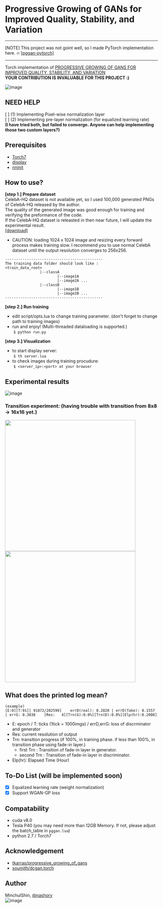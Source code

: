 # Progressive Growing of GANs for Improved Quality, Stability, and Variation


-------

[NOTE]  This project was not goint well, so I made PyTorch implementation here. :fire: [[pggan-pytorch]](https://github.com/nashory/pggan-pytorch)

-------


  
Torch implementation of [PROGRESSIVE GROWING OF GANS FOR IMPROVED QUALITY, STABILITY, AND VARIATION](http://research.nvidia.com/sites/default/files/pubs/2017-10_Progressive-Growing-of//karras2017gan-paper.pdf)   
__YOUR CONTRIBUTION IS INVALUABLE FOR THIS PROJECT :)__ 

![image](https://puu.sh/ydG0E/e0f32b0d92.png)

## NEED HELP

[ ] (1) Implementing Pixel-wise normalization layer  
[ ] (2) Implementing pre-layer normalization (for equalized learning rate)    
__(I have tried both, but failed to converge. Anyone can help implementing those two custom layers?)__

## Prerequisites
+ [Torch7](http://torch.ch/docs/getting-started.html#_)
+ [display](https://github.com/szym/display)
+ [nninit](https://github.com/Kaixhin/nninit)


## How to use?

__[step 1.] Prepare dataset__   
CelebA-HQ dataset is not available yet, so I used 100,000 generated PNGs of CelebA-HQ released by the author.   
The quality of the generated image was good enough for training and verifying the preformance of the code.  
If the CelebA-HQ dataset is releasted in then near future, I will update the experimental result.  
[[download]](https://drive.google.com/open?id=0B4qLcYyJmiz0MUVMVFEyclJnRmc)

+ CAUTION: loading 1024 x 1024 image and resizing every forward process makes training slow. I recommend you to use normal CelebA dataset until the output resolution converges to 256x256.

~~~
---------------------------------------------
The training data folder should look like : 
<train_data_root>
                |--classA
                        |--image1A
                        |--image2A ...
                |--classB
                        |--image1B
                        |--image2B ...
---------------------------------------------
~~~

__[step 2.] Run training__   
  + edit script/opts.lua to change training parameter. (don't forget to change path to training images)
  + run and enjoy!  (Multi-threaded dataloading is supported.)  
  `$ python run.py`

__[step 3.] Visualization__  
  + to start display server:  
  `$ th server.lua`
  + to check images during training procudure:  
  `$ <server_ip>:<port> at your browser`

## Experimental results
![image](https://puu.sh/ydFYx/46cb67da75.png)  

### Transition experiment: (having trouble with transition from 8x8 -> 16x16 yet.)
<img src="https://github.com/nashory/gifs/blob/progressive/resl_4.gif?raw=true" width="430" height="430"> <img src="https://github.com/nashory/gifs/blob/progressive/resl_4to8.gif?raw=true" width="430" height="430">

## What does the printed log mean?
~~~
(example)
[E:0][T:91][ 91872/202599]    errD(real): 0.2820 | errD(fake): 0.1557 | errG: 0.3838    [Res:   4][Trn(G):0.0%][Trn(D):0.0%][Elp(hr):0.2008]
~~~
+ E: epoch / T: ticks (1tick = 1000imgs) / errD,errG: loss of discrminator and generator
+ Res: current resolution of output
+ Trn: transition progress (if 100%, in training phase. if less than 100%, in transition phase using fade-in layer.)
  + first Trn : Transition of fade-in layer in generator.
  + second Trn : Transition of fade-in layer in discriminator.
+ Elp(hr): Elapsed Time (Hour)



## To-Do List (will be implemented soon)
- [X] Equalized learning rate (weight normalization)
- [X] Support WGAN-GP loss

## Compatability
+ cuda v8.0
+ Tesla P40 (you may need more than 12GB Memory. If not, please adjust the batch_table in `pggan.lua`)
+ python 2.7 / Torch7

## Acknowledgement
+ [tkarras/progressive_growing_of_gans](https://github.com/tkarras/progressive_growing_of_gans)
+ [soumith/dcgan.torch](https://github.com/soumith/dcgan.torch)

## Author
MinchulShin, [@nashory](https://github.com/nashory)  
![image](https://camo.githubusercontent.com/e053bc3e1b63635239e8a44574e819e62ab3e3f4/687474703a2f2f692e67697068792e636f6d2f49634a366e36564a4e6a524e532e676966)

